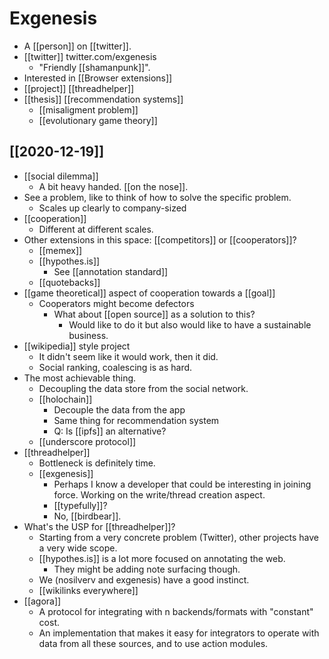# Exgenesis

- A [[person]] on [[twitter]].
- [[twitter]] twitter.com/exgenesis
  - "Friendly [[shamanpunk]]".
- Interested in [[Browser extensions]]
- [[project]] [[threadhelper]]
- [[thesis]] [[recommendation systems]]
  - [[misaligment problem]]
  - [[evolutionary game theory]]

## [[2020-12-19]]
- [[social dilemma]]
  - A bit heavy handed. [[on the nose]].
- See a problem, like to think of how to solve the specific problem.
  - Scales up clearly to company-sized
- [[cooperation]]
  - Different at different scales.
- Other extensions in this space: [[competitors]] or [[cooperators]]?
  - [[memex]]
  - [[hypothes.is]]
    - See [[annotation standard]] 
  - [[quotebacks]]
- [[game theoretical]] aspect of cooperation towards a [[goal]]
  - Cooperators might become defectors
    - What about [[open source]] as a solution to this?
      - Would like to do it but also would like to have a sustainable business.
- [[wikipedia]] style project
  - It didn't seem like it would work, then it did.
  - Social ranking, coalescing is as hard.
- The most achievable thing.
  - Decoupling the data store from the social network.
  - [[holochain]]
    - Decouple the data from the app 
    - Same thing for recommendation system
    - Q: Is [[ipfs]] an alternative?
  - [[underscore protocol]]
- [[threadhelper]]
  - Bottleneck is definitely time.
  - [[exgenesis]]
    - Perhaps I know a developer that could be interesting in joining force. Working on the write/thread creation aspect.
    - [[typefully]]?
    - No, [[birdbear]].
- What's the USP for [[threadhelper]]?
  - Starting from a very concrete problem (Twitter), other projects have a very wide scope.
  - [[hypothes.is]] is a lot more focused on annotating the web.
    - They might be adding note surfacing though.  
  - We (nosilverv and exgenesis) have a good instinct.
  - [[wikilinks everywhere]]
- [[agora]]
  - A protocol for integrating with n backends/formats with "constant" cost.
  - An implementation that makes it easy for integrators to operate with data from all these sources, and to use action modules. 

